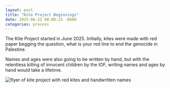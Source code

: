 ```yaml
---
layout: post
title: "Kite Project Beginnings"
date: 2025-06-22 08:00:23 -0600
categories: process
---
```


The Kite Project started in June 2025. Initially, kites were made with red
paper begging the question, what is your red line to end the genocide
in Palestine. 

Names and ages were also going to be written by hand, but with the relentless killing
of innocent children by the IOF, writing names and ages by hand would take a lifetime.

![flyer of kite project with red kites and handwritten names](img/first-kite-making-invite.jpeg)
